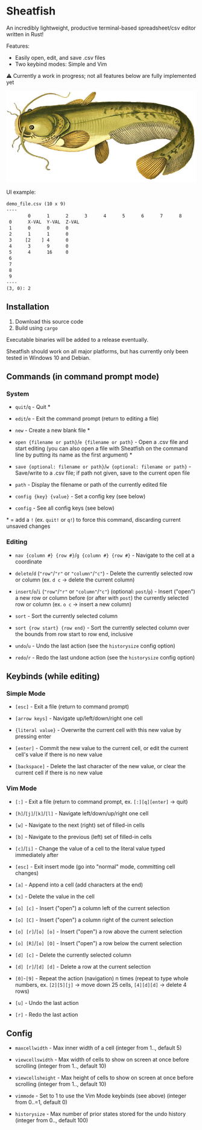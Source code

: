 # Sheatfish

An incredibly lightweight, productive terminal-based spreadsheet/csv editor written in Rust!

Features:

- Easily open, edit, and save .csv files
- Two keybind modes: Simple and Vim

:warning: Currently a work in progress; not all features below are fully implemented yet

![A sheatfish](sheatfish.jpg "A sheatfish")

UI example:

```
demo_file.csv (10 x 9)
----
        0      1      2      3      4      5      6      7      8
 0      X-VAL  Y-VAL  Z-VAL
 1      0      0      0
 2      1      1      0
 3     [2    ] 4      0
 4      3      9      0
 5      4      16     0
 6
 7
 8
 9
----
(3, 0): 2
```

## Installation

1. Download this source code
2. Build using `cargo`

Executable binaries will be added to a release eventually.

Sheatfish should work on all major platforms, but has currently only been tested in Windows 10 and Debian.

## Commands (in command prompt mode)

### System

- `quit`/`q` -
Quit \*

- `edit`/`e` -
Exit the command prompt (return to editing a file)

- `new` - Create a new blank file \*

- `open {filename or path}`/`e {filename or path}` -
Open a .csv file and start editing (you can also open a file with Sheatfish on the command line by putting its name as the first argument) \*

- `save {optional: filename or path}`/`w {optional: filename or path}` -
Save/write to a .csv file; if path not given, save to the current open file

- `path` -
Display the filename or path of the currently edited file

- `config {key} {value}` -
Set a config key (see below)

- `config` -
See all config keys (see below)

\* = add a `!` (ex. `quit!` or `q!`) to force this command, discarding current unsaved changes

### Editing

- `nav {column #} {row #}`/`g {column #} {row #}` -
Navigate to the cell at a coordinate

- `delete`/`d` (`"row"`/`"r"` or `"column"`/`"c"`) -
Delete the currently selected row or column (ex. `d c` -> delete the current column)

- `insert`/`o`/`i` (`"row"`/`"r"` or `"column"`/`"c"`) (optional: `post`/`p`) -
Insert ("open") a new row or column before (or after with `post`) the currently selected row or column (ex. `o c` -> insert a new column)
<!-- TODO: more ergonomic command? -->

- `sort` -
Sort the currently selected column
<!-- TODO: options for backwards, row sort, from cell->cell, sort multiple rows by a column, etc. -->
<!-- TODO: numeric sort -->

- `sort {row start} {row end}` -
Sort the currently selected column over the bounds from row start to row end, inclusive

- `undo`/`u` -
Undo the last action (see the `historysize` config option)

- `redo`/`r` -
Redo the last undone action (see the `historysize` config option)

<!-- TODO: command and keybind (vim mode) to add/remove single/double quotes around entries, including in a bulk fashion -->

<!-- TODO: undo tree? -->
<!-- TODO: allow ANY vim command sequence to be typed in to the commands?? -->

<!-- TODO: keybind while in command mode for previous commands, and a command history (up and down arrows) -->

## Keybinds (while editing)

### Simple Mode

- `[esc]` -
Exit a file (return to command prompt)

- `[arrow keys]` -
Navigate up/left/down/right one cell

- `{literal value}` -
Overwrite the current cell with this new value by pressing enter

- `[enter]` -
Commit the new value to the current cell, or edit the current cell's value if there is no new value

- `[backspace]` -
Delete the last character of the new value, or clear the current cell if there is no new value

<!-- TODO: cut and paste cells -->

### Vim Mode

- `[:]` - Exit a file (return to command prompt, ex. `[:][q][enter]` -> quit)

- `[h]`/`[j]`/`[k]`/`[l]` - Navigate left/down/up/right one cell

<!-- TODO: impl w and b -->

- `[w]` - Navigate to the next (right) set of filled-in cells

- `[b]` - Navigate to the previous (left) set of filled-in cells

- `[c]`/`[i]` - Change the value of a cell to the literal value typed immediately after

- `[esc]` - Exit insert mode (go into "normal" mode, committing cell changes)

- `[a]` - Append into a cell (add characters at the end)

- `[x]` - Delete the value in the cell

<!-- TODO: cut and paste cells -->

- `[o] [c]` - Insert ("open") a column left of the current selection

- `[o] [C]` - Insert ("open") a column right of the current selection

<!-- TODO: support backspace key -->

<!-- TODO: 0 and gg should go to first column and first row, respectively -->

<!-- TODO: visual block mode -->

- `[o] [r]`/`[o] [o]` - Insert ("open") a row above the current selection

- `[o] [R]`/`[o] [O]` - Insert ("open") a row below the current selection

- `[d] [c]` - Delete the currently selected column

- `[d] [r]`/`[d] [d]` - Delete a row at the current selection

- `[0]`-`[9]` - Repeat the action (navigation) n times (repeat to type whole numbers, ex. `[2][5][j]` -> move down 25 cells, `[4][d][d]` -> delete 4 rows)

- `[u]` - Undo the last action

- `[r]` - Redo the last action
<!-- TODO: add simple evaluation functions (with parentheses/comma nesting), like `=SUM(3, MUL(4-5, 5-5)` adds 3 and the product of cell (4, 5) times cell (5, 5) -->

## Config

- `maxcellwidth` -
Max inner width of a cell (integer from 1.., default 5)

- `viewcellswidth` -
Max width of cells to show on screen at once before scrolling (integer from 1.., default 10)

- `viewcellsheight` -
Max height of cells to show on screen at once before scrolling (integer from 1.., default 10)

- `vimmode` -
Set to 1 to use the Vim Mode keybinds (see above) (integer from 0..=1, default 0)

- `historysize` -
Max number of prior states stored for the undo history (integer from 0.., default 100)

<!-- TODO: config option to save files without trailing commas>
